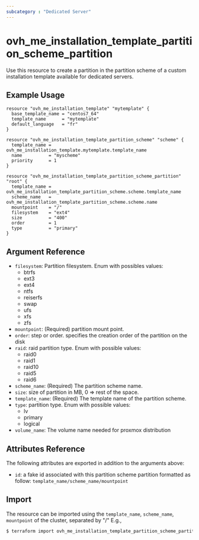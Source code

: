 ```yaml
---
subcategory : "Dedicated Server"
---
```


# ovh_me_installation_template_partition_scheme_partition

Use this resource to create a partition in the partition scheme of a custom installation template available for dedicated servers.

## Example Usage

```hcl
resource "ovh_me_installation_template" "mytemplate" {
  base_template_name = "centos7_64"
  template_name      = "mytemplate"
  default_language   = "fr"
}

resource "ovh_me_installation_template_partition_scheme" "scheme" {
  template_name = ovh_me_installation_template.mytemplate.template_name
  name          = "myscheme"
  priority      = 1
}

resource "ovh_me_installation_template_partition_scheme_partition" "root" {
  template_name = ovh_me_installation_template_partition_scheme.scheme.template_name
  scheme_name   = ovh_me_installation_template_partition_scheme.scheme.name
  mountpoint    = "/"
  filesystem    = "ext4"
  size          = "400"
  order         = 1
  type          = "primary"
}
```

## Argument Reference

* `filesystem`: Partition filesystem. Enum with possibles values:
	- btrfs
	- ext3
	- ext4
	- ntfs
	- reiserfs
	- swap
	- ufs
	- xfs
	- zfs
* `mountpoint`: (Required) partition mount point.
* `order`: step or order. specifies the creation order of the partition on the disk
* `raid`: raid partition type. Enum with possible values: 
  - raid0
  - raid1
  - raid10
  - raid5
  - raid6
* `scheme_name`: (Required) The partition scheme name.
* `size`: size of partition in MB, 0 => rest of the space.
* `template_name`: (Required) The template name of the partition scheme.
* `type`: partition type. Enum with possible values:
	- lv
	- primary
	- logical
* `volume_name`: The volume name needed for proxmox distribution


## Attributes Reference

The following attributes are exported in addition to the arguments above:

* `id`: a fake id associated with this partition scheme partition formatted as follow: `template_name/scheme_name/mountpoint`

## Import

The resource can be imported using the `template_name`, `scheme_name`, `mountpoint` of the cluster, separated by "/" E.g.,

```bash
$ terraform import ovh_me_installation_template_partition_scheme_partition.root template_name/scheme_name/mountpoint
```
